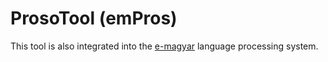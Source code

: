 # ProsoTool (emPros)
This tool is also integrated into the [e-magyar](http://www.e-magyar.hu) language processing system.
